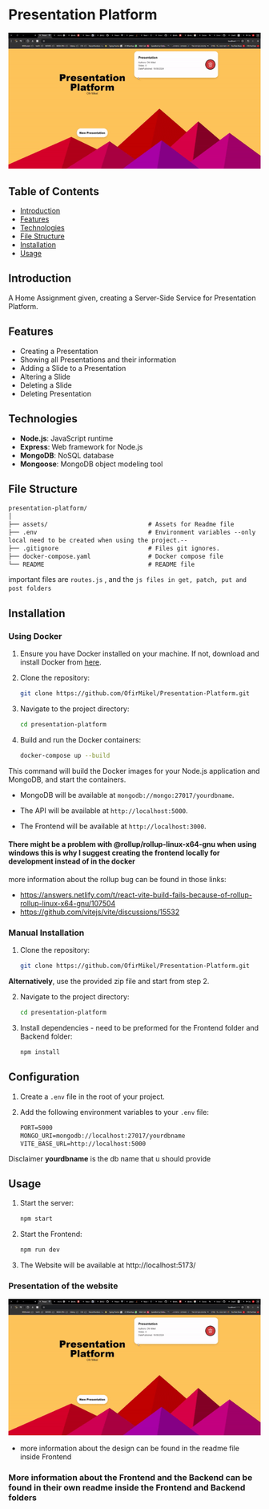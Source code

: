 # Presentation Platform
![PresentationPlatform.gif](PresentationPlatform.gif)

## Table of Contents

- [Introduction](#introduction)
- [Features](#features)
- [Technologies](#technologies)
- [File Structure](#file-structure)
- [Installation](#installation)
- [Usage](#usage)


## Introduction

A Home Assignment given, creating a Server-Side Service for Presentation Platform.

## Features
- Creating a Presentation
- Showing all Presentations and their information
- Adding a Slide to a Presentation
- Altering a Slide
- Deleting a Slide
- Deleting Presentation

## Technologies

- **Node.js**: JavaScript runtime
- **Express**: Web framework for Node.js
- **MongoDB**: NoSQL database
- **Mongoose**: MongoDB object modeling tool

## File Structure

```
presentation-platform/
│
├── assets/                            # Assets for Readme file
├── .env                               # Environment variables --only local need to be created when using the project.--
├── .gitignore                         # Files git ignores.
├── docker-compose.yaml                # Docker compose file
└── README                             # README file 

```
important files are `routes.js` , and the `js files in get, patch, put and post folders`
## Installation
### Using Docker

1. Ensure you have Docker installed on your machine. If not, download and install Docker from [here](https://www.docker.com/get-started).

2. Clone the repository:

    ```bash
    git clone https://github.com/OfirMikel/Presentation-Platform.git
    ```

3. Navigate to the project directory:

    ```bash
    cd presentation-platform
    ```

4. Build and run the Docker containers:

    ```bash
    docker-compose up --build
    ```

  This command will build the Docker images for your Node.js application and MongoDB, and start the containers. 

- MongoDB will be available at `mongodb://mongo:27017/yourdbname`.

- The API will be available at `http://localhost:5000`.

- The Frontend will be available at `http://localhost:3000`.

#### There might be a problem with @rollup/rollup-linux-x64-gnu when using windows this is why I suggest creating the frontend locally for development instead of in the docker
more information about the rollup bug can be found in those links:
- https://answers.netlify.com/t/react-vite-build-fails-because-of-rollup-rollup-linux-x64-gnu/107504
- https://github.com/vitejs/vite/discussions/15532




### Manual Installation

1. Clone the repository:

    ```bash
    git clone https://github.com/OfirMikel/Presentation-Platform.git
    ```
**Alternatively**, use the provided zip file and start from step 2.

2. Navigate to the project directory:

    ```bash
    cd presentation-platform
    ```

3. Install dependencies - need to be preformed for the Frontend folder and Backend folder:

    ```bash
    npm install
    ```

## Configuration

1. Create a `.env` file in the root of your project.

2. Add the following environment variables to your `.env` file:

    ```env
    PORT=5000
    MONGO_URI=mongodb://localhost:27017/yourdbname
    VITE_BASE_URL=http://localhost:5000
    ```
Disclaimer **yourdbname** is the db name that u should provide
## Usage

1. Start the server:

    ```bash
    npm start
    ```
2. Start the Frontend:

    ```bash
    npm run dev
    ```

3. The Website will be available at http://localhost:5173/

### Presentation of the website
![PresentationPlatform.gif](PresentationPlatform.gif)
- more information about the design can be found in the readme file inside Frontend
### More information about the Frontend and the Backend can be found in their own readme inside the Frontend and Backend folders

